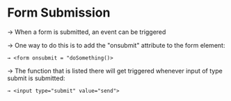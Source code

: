 # Form Submission

→ When a form is submitted, an event can be triggered

→ One way to do this is to add the "onsubmit" attribute to the form element: 

    → <form onsubmit = "doSomething()>

→ The function that is listed there will get triggered whenever input of type submit is submitted:

    → <input type="submit" value="send">